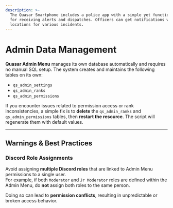 ```yaml
---
description: >-
  The Quasar Smartphone includes a police app with a simple yet functional MDT
  for receiving alerts and dispatches. Officers can get notifications with
  locations for various incidents.
---
```


# Admin Data Management

**Quasar Admin Menu** manages its own database automatically and requires no manual SQL setup. The system creates and maintains the following tables on its own:

* `qs_admin_settings`
* `qs_admin_ranks`
* `qs_admin_permissions`

If you encounter issues related to permission access or rank inconsistencies, a simple fix is to **delete** the `qs_admin_ranks` and `qs_admin_permissions` tables, then **restart the resource**. The script will regenerate them with default values.

***

## Warnings & Best Practices

### Discord Role Assignments

Avoid assigning **multiple Discord roles** that are linked to Admin Menu permissions to a single user.\
For example, if both `Moderator` and `Jr Moderator` roles are defined within the Admin Menu, do **not** assign both roles to the same person.

Doing so can lead to **permission conflicts**, resulting in unpredictable or broken access behavior.

